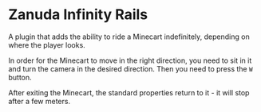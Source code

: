 # Zanuda Infinity Rails

A plugin that adds the ability to ride a Minecart indefinitely, depending on where the player looks.

In order for the Minecart to move in the right direction, you need to sit in it and turn the camera in the desired
direction. Then you need to press the `W` button.

After exiting the Minecart, the standard properties return to it - it will stop after a few meters.